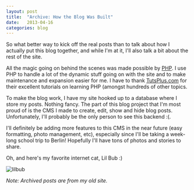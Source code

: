 ```yaml
---
layout: post
title:  "Archive: How the Blog Was Built"
date:   2013-04-16
categories: blog
---
```

So what better way to kick off the real posts than to talk about how I actually put this blog together, and while I'm at it, I'll also talk a bit about the rest of the site.

All the magic going on behind the scenes was made possible by <a href="http://en.wikipedia.org/wiki/PHP">PHP</a>.  I use PHP to handle a lot of the dynamic stuff going on with the site and to make maintenance and expansion easier for me.  I have to thank <a href="http://tutsplus.com/">TutsPlus.com</a> for their excellent tutorials on learning PHP (amongst hundreds of other topics.

To make the blog work, I have my site hooked up to a database where I store my posts.  Nothing fancy.  The part of this blog project that I'm most proud of is the CMS I made to create, edit, show and hide blog posts.  Unfortunately, I'll probably be the only person to see this backend :(. 

I'll definitely be adding more features to this CMS in the near future (easy formatting, photo management, etc), especially since I'll be taking a week-long school trip to Berlin!  Hopefully I'll have tons of photos and stories to share.

Oh, and here's my favorite internet cat, Lil Bub :)

<img src="http://wac.450f.edgecastcdn.net/80450F/thefw.com/files/2012/07/lil-bub-cute-cat-2.jpg" alt="lilbub">

<p><em>Note: Archived posts are from my old site.</em></p>